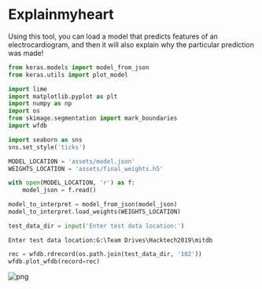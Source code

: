 
# Explainmyheart
Using this tool, you can load a model that predicts features of an electrocardiogram, and then it will also explain why the particular prediction was made!


```python
from keras.models import model_from_json
from keras.utils import plot_model

import lime
import matplotlib.pyplot as plt
import numpy as np
import os
from skimage.segmentation import mark_boundaries
import wfdb

import seaborn as sns
sns.set_style('ticks')
```


```python
MODEL_LOCATION = 'assets/model.json'
WEIGHTS_LOCATION = 'assets/final_weights.h5'

with open(MODEL_LOCATION, 'r') as f:
    model_json = f.read()

model_to_interpret = model_from_json(model_json)
model_to_interpret.load_weights(WEIGHTS_LOCATION)
```


```python
test_data_dir = input('Enter test data location:')
```

    Enter test data location:G:\Team Drives\Hacktech2019\mitdb
    


```python
rec = wfdb.rdrecord(os.path.join(test_data_dir, '102'))
wfdb.plot_wfdb(record=rec)
```


![png](assets/images/output_4_0.png)


